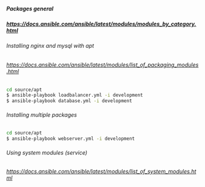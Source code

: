 ##### Packages general
#####  https://docs.ansible.com/ansible/latest/modules/modules_by_category.html

###### Installing nginx and mysql with apt
###### https://docs.ansible.com/ansible/latest/modules/list_of_packaging_modules.html
```bash
cd source/apt
$ ansible-playbook loadbalancer.yml -i development
$ ansible-playbook database.yml -i development
```

###### Installing multiple packages
```bash
cd source/apt
$ ansible-playbook webserver.yml -i development
```

###### Using system modules (service)
###### https://docs.ansible.com/ansible/latest/modules/list_of_system_modules.html